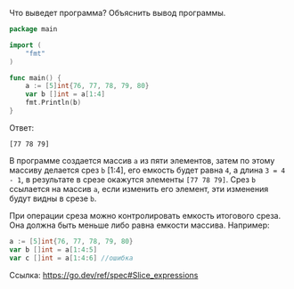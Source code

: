 Что выведет программа? Объяснить вывод программы.

```go
package main

import (
    "fmt"
)

func main() {
    a := [5]int{76, 77, 78, 79, 80}
    var b []int = a[1:4]
    fmt.Println(b)
}
```

Ответ:
```
[77 78 79]
```

В программе создается массив `a` из пяти элементов, затем по этому массиву делается срез `b` [1:4], его емкость будет равна `4`, а длина `3 = 4 - 1`, в результате в срезе окажутся элементы `[77 78 79]`. Срез `b` ссылается на массив `a`, если изменить его элемент, эти изменения будут видны в срезе `b`.

При операции среза можно контролировать емкость итогового среза. Она должна быть меньше либо равна емкости массива.
Например:

```go
a := [5]int{76, 77, 78, 79, 80}
var b []int = a[1:4:5]
var c []int = a[1:4:6] //ошибка
```

Ссылка: https://go.dev/ref/spec#Slice_expressions